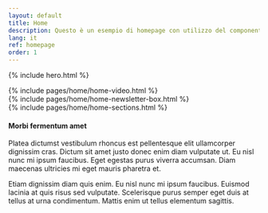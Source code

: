 ```yaml
---
layout: default
title: Home
description: Questo è un esempio di homepage con utilizzo del componente "hero"
lang: it
ref: homepage
order: 1
---
```


{% include hero.html %}

<main>
<div  class="container my-5">
    <div class="row">
        <div class="col-12">
            {% include pages/home/home-video.html %}
        </div>
    </div>
    <div class="row">
            <div class="col-12 col-lg-8 offset-lg-2">
                {% include pages/home/home-newsletter-box.html %}
            </div>
        </div>
    <div class="row">
        {% include pages/home/home-sections.html %}
    </div>
    </div>
</main>

<div class="col-12">
  <div class="section section-muted">
    <div class="section-content">
      <!-- contenuto di esempio START -->
      <h4 class="mb-4">Morbi fermentum amet</h4>
      <div class="card-deck">
        <div class="card shadow border-0 mg-md-4">
          <div class="card-body">
            <p class="card-text">Platea dictumst vestibulum rhoncus est pellentesque elit ullamcorper dignissim cras. Dictum sit amet justo donec enim diam vulputate ut. Eu nisl nunc mi ipsum faucibus. Eget egestas purus viverra accumsan. Diam maecenas ultricies mi eget mauris pharetra et. </p>
          </div>
        </div>
        <div class="card shadow border-0 mg-md-4">
          <div class="card-body">
            <p class="card-text">Etiam dignissim diam quis enim. Eu nisl nunc mi ipsum faucibus. Euismod lacinia at quis risus sed vulputate. Scelerisque purus semper eget duis at tellus at urna condimentum. Mattis enim ut tellus elementum sagittis.</p>
          </div>
        </div>
      </div>
      <!-- contenuto di esempio END -->
    </div>
  </div>
</div>
